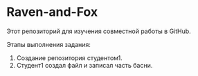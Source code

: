# Raven-and-Fox

Этот репозиторий для изучения совместной работы в GitHub.

Этапы выполнения задания:

1. Создание репозитория студентом1.
2. Студент1 создал файл и записал часть басни.
